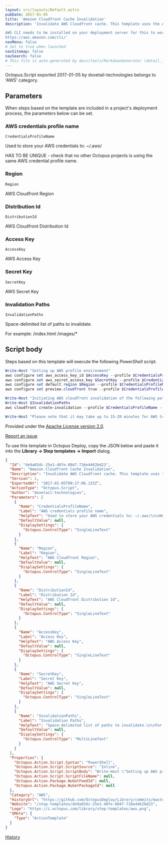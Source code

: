```yaml
---
layout: src/layouts/Default.astro
pubDate: 2017-01-05
title: 'Amazon Cloudfront Cache Invalidation'
description: 'Invalidate AWS Cloudfront cache. This template uses the AWS CLI tool. ALL step fields need to be populated for this template to work.

AWS CLI needs to be installed on your deployment server for this to work properly:
https://aws.amazon.com/cli/'
navMenu: false
# Set to true when launched
navSitemap: false
navSearch: false
# This file is auto-generated by docs/tools/MarkdownGenerator (detail.js)
---
```


Octopus.Script exported 2017-01-05 by dovetail-technologies belongs to 'AWS' category.

## Parameters

When steps based on the template are included in a project's deployment process, the parameters below can be set.


<div class="param">

### AWS credentials profile name

`CredentialsProfileName`

Used to store your AWS credentials to: ~/.aws/

HAS TO BE UNIQUE - check that no other Octopus projects is using the same AWS credential profile name.

</div>
        
<div class="param">

### Region

`Region`

AWS Cloudfront Region

</div>
        
<div class="param">

### Distribution Id

`DistributionId`

AWS Cloudfront Distribution Id

</div>
        
<div class="param">

### Access Key

`AccessKey`

AWS Access Key

</div>
        
<div class="param">

### Secret Key

`SecretKey`

AWS Secret Key

</div>
        
<div class="param">

### Invalidation Paths

`InvalidationPaths`

Space-delimited list of paths to invalidate.

For example: 
/index.html /images/*

</div>
        

## Script body

Steps based on this template will execute the following *PowerShell* script.

```powershell
Write-Host "Setting up AWS profile environment"
aws configure set aws_access_key_id $AccessKey --profile $CredentialsProfileName
aws configure set aws_secret_access_key $SecretKey --profile $CredentialsProfileName
aws configure set default.region $Region --profile $CredentialsProfileName
aws configure set preview.cloudfront true --profile $CredentialsProfileName

Write-Host "Initiating AWS cloudfront invalidation of the following paths:"
Write-Host $InvalidationPaths
aws cloudfront create-invalidation --profile $CredentialsProfileName --distribution-id $DistributionId --paths $InvalidationPaths

Write-Host "Please note that it may take up to 15-20 minutes for AWS to complete the cloudfront cache invalidation"
```

Provided under the [Apache License version 2.0](https://github.com/OctopusDeploy/Library/blob/master/LICENSE.txt).

[Report an issue](https://github.com/OctopusDeploy/Library/issues/new?assignees=&labels=&projects=&template=bug-report.yml&title=Issue%20with%20Amazon%20Cloudfront%20Cache%20Invalidation&step-template=Amazon%20Cloudfront%20Cache%20Invalidation)

<div class="get-json">

To use this template in Octopus Deploy, copy the JSON below and paste it into the **Library → Step templates → Import** dialog.

```json
{
  "Id": "de9a03dc-25e1-40fe-8047-716e4462bd23",
  "Name": "Amazon Cloudfront Cache Invalidation",
  "Description": "Invalidate AWS Cloudfront cache. This template uses the AWS CLI tool. ALL step fields need to be populated for this template to work.\n\nAWS CLI needs to be installed on your deployment server for this to work properly:\nhttps://aws.amazon.com/cli/",
  "Version": 1,
  "ExportedAt": "2017-01-05T09:27:06.133Z",
  "ActionType": "Octopus.Script",
  "Author": "dovetail-technologies",
  "Parameters": [
    {
      "Name": "CredentialsProfileName",
      "Label": "AWS credentials profile name",
      "HelpText": "Used to store your AWS credentials to: ~/.aws/\n\nHAS TO BE UNIQUE - check that no other Octopus projects is using the same AWS credential profile name.",
      "DefaultValue": null,
      "DisplaySettings": {
        "Octopus.ControlType": "SingleLineText"
      }
    },
    {
      "Name": "Region",
      "Label": "Region",
      "HelpText": "AWS Cloudfront Region",
      "DefaultValue": null,
      "DisplaySettings": {
        "Octopus.ControlType": "SingleLineText"
      }
    },
    {
      "Name": "DistributionId",
      "Label": "Distribution Id",
      "HelpText": "AWS Cloudfront Distribution Id",
      "DefaultValue": null,
      "DisplaySettings": {
        "Octopus.ControlType": "SingleLineText"
      }
    },
    {
      "Name": "AccessKey",
      "Label": "Access Key",
      "HelpText": "AWS Access Key",
      "DefaultValue": null,
      "DisplaySettings": {
        "Octopus.ControlType": "SingleLineText"
      }
    },
    {
      "Name": "SecretKey",
      "Label": "Secret Key",
      "HelpText": "AWS Secret Key",
      "DefaultValue": null,
      "DisplaySettings": {
        "Octopus.ControlType": "SingleLineText"
      }
    },
    {
      "Name": "InvalidationPaths",
      "Label": "Invalidation Paths",
      "HelpText": "Space-delimited list of paths to invalidate.\n\nFor example: \n/index.html /images/*",
      "DefaultValue": null,
      "DisplaySettings": {
        "Octopus.ControlType": "MultiLineText"
      }
    }
  ],
  "Properties": {
    "Octopus.Action.Script.Syntax": "PowerShell",
    "Octopus.Action.Script.ScriptSource": "Inline",
    "Octopus.Action.Script.ScriptBody": "Write-Host \"Setting up AWS profile environment\"\naws configure set aws_access_key_id $AccessKey --profile $CredentialsProfileName\naws configure set aws_secret_access_key $SecretKey --profile $CredentialsProfileName\naws configure set default.region $Region --profile $CredentialsProfileName\naws configure set preview.cloudfront true --profile $CredentialsProfileName\n\nWrite-Host \"Initiating AWS cloudfront invalidation of the following paths:\"\nWrite-Host $InvalidationPaths\naws cloudfront create-invalidation --profile $CredentialsProfileName --distribution-id $DistributionId --paths $InvalidationPaths\n\nWrite-Host \"Please note that it may take up to 15-20 minutes for AWS to complete the cloudfront cache invalidation\"",
    "Octopus.Action.Script.ScriptFileName": null,
    "Octopus.Action.Package.NuGetFeedId": null,
    "Octopus.Action.Package.NuGetPackageId": null
  },
  "Category": "AWS",
  "HistoryUrl": "https://github.com/OctopusDeploy/Library/commits/master/step-templates//opt/buildagent/work/75443764cd38076d/step-templates/aws-cloudfront-invalidate-cache.json",
  "Website": "/step-templates/de9a03dc-25e1-40fe-8047-716e4462bd23",
  "Logo": "https://i.octopus.com/library/step-templates/aws.png",
  "$Meta": {
    "Type": "ActionTemplate"
  }
}
```

[History](https://github.com/OctopusDeploy/Library/commits/master/step-templates/https://github.com/OctopusDeploy/Library/commits/master/step-templates//opt/buildagent/work/75443764cd38076d/step-templates/aws-cloudfront-invalidate-cache.json)

</div>
